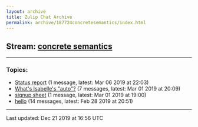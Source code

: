 ```yaml
---
layout: archive
title: Zulip Chat Archive
permalink: archive/187724concretesemantics/index.html
---
```


## Stream: [concrete semantics](https://rht.github.io/archive/187724concretesemantics/index.html)
---

### Topics:

* [Status report](74337Statusreport.html) (1 message, latest: Mar 06 2019 at 22:03)
* [What's Isabelle's "auto"?](44646WhatsIsabellesauto.html) (7 messages, latest: Mar 01 2019 at 20:09)
* [signup sheet](53008signupsheet.html) (1 message, latest: Mar 01 2019 at 19:00)
* [hello](47413hello.html) (14 messages, latest: Feb 28 2019 at 20:51)

<hr><p>Last updated: Dec 21 2019 at 16:56 UTC</p>